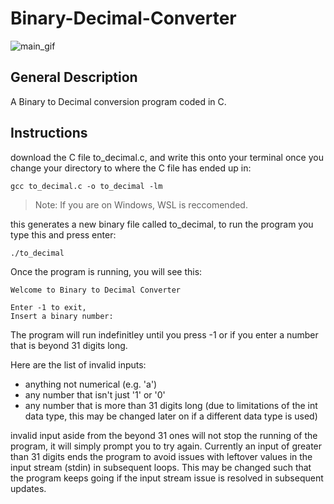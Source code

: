 # Binary-Decimal-Converter

![main_gif](https://media1.tenor.com/m/LhIRX8QqRj0AAAAC/futurama-fry.gif)
## General Description
A Binary to Decimal conversion program coded in C.
## Instructions
download the C file to_decimal.c, and write this onto your terminal once you change your directory to where the C file has ended up in:

```
gcc to_decimal.c -o to_decimal -lm
```
> Note: If you are on Windows, WSL is reccomended.

this generates a new binary file called to_decimal, to run the program you type this and press enter:

```
./to_decimal
```

Once the program is running, you will see this:

```
Welcome to Binary to Decimal Converter

Enter -1 to exit,
Insert a binary number:
```

The program will run indefinitley until you press -1 or if you enter a number that is beyond 31 digits long.

Here are the list of invalid inputs:
* anything not numerical (e.g. 'a')
* any number that isn't just '1' or '0'
* any number that is more than 31 digits long (due to limitations of the int data type, this may be changed later on if a different data type is used)

invalid input aside from the beyond 31 ones will not stop the running of the program, it will simply prompt you to try again. Currently an input of greater than 31 digits ends the program to avoid issues with leftover values in the input stream (stdin) in subsequent loops. This may be changed such that the program keeps going if the input stream issue is resolved in subsequent updates.